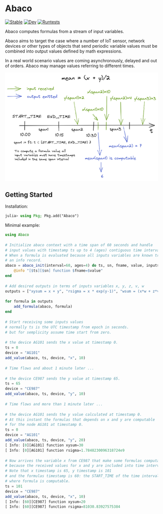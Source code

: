 # Abaco

[![Stable](https://img.shields.io/badge/docs-stable-blue.svg)](https://attdona.github.io/Abaco.jl/stable)
[![Dev](https://img.shields.io/badge/docs-dev-blue.svg)](https://attdona.github.io/Abaco.jl/dev)
[![Runtests](https://github.com/attdona/Abaco.jl/actions/workflows/Runtests.yml/badge.svg)](https://github.com/attdona/Abaco.jl/actions/workflows/Runtests.yml)

Abaco computes formulas from a stream of input variables.

Abaco aims to target the case where a number of IoT sensor, network devices or other types of objects that send periodic variable values must be combined into output values defined by math expressions.

In a real world scenario values are coming asynchronously, delayed and out of orders. Abaco may manage values referring to different times.

![timeline](https://github.com/attdona/Abaco.jl/blob/main/docs/images/timeline.png?raw=true)

## Getting Started

Installation:

```julia
julia> using Pkg; Pkg.add("Abaco")    
```

Minimal example:

```julia
using Abaco

# Initialize abaco context with a time span of 60 seconds and handle
# input values with timestamp ts up to 4 (ages) contiguous time intervals.
# When a formula is evaluated because all inputs variables are known traces
# an info record.
abaco = abaco_init(interval=60, ages=4) do ts, sn, fname, value, inputs
    @info "[$ts][$sn] function $fname=$value"
end

# Add desired outputs in terms of inputs variables x, y, z, v, w
outputs = ["xysum = x + y", "rsigma = x * exp(y-1)", "wsum = (x*w + z*v)"]

for formula in outputs
    add_formula(abaco, formula)
end

# Start receiving some inputs values
# normally ts is the UTC timestamp from epoch in seconds.
# but for semplicity assume time start from zero.

# the device AG101 sends the x value at timestamp 0.
ts = 0
device = "AG101"
add_value(abaco, ts, device, "x", 10)

# Time flows and about 1 minute later ...

# the device CE987 sends the y value at timestamp 65.
ts = 65
device = "CE987"
add_value(abaco, ts, device, "y", 10)

# Time flows and more than 1 minute later ...

# the device AG101 sends the y value calculated at timestamp 0.
# At this instant the formulas that depends on x and y are computable
# for the node AG101 at timestamp 0.
ts = 0
device = "AG101"
add_value(abaco, ts, device, "y", 20)
[ Info: [0][AG101] function xysum=30
[ Info: [0][AG101] function rsigma=1.7848230096318724e9

# Now arrives the variable x from CE987 that make some formulas computables
# because the received values for x and y are included into time interval [60, 120).
# Note that x timestamp is 65, y timestamp is 101
# and the formulas timestamp is 60: the START_TIME of the time interval
# where formula is computable. 
ts = 101
device = "CE987"
add_value(abaco, ts, device, "x", 10)
[ Info: [60][CE987] function xysum=20
[ Info: [60][CE987] function rsigma=81030.83927575384

```
